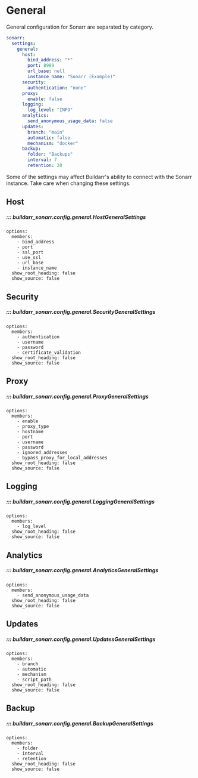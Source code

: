 # General

General configuration for Sonarr are separated by category.

```yaml
sonarr:
  settings:
    general:
      host:
        bind_address: "*"
        port: 8989
        url_base: null
        instance_name: "Sonarr (Example)"
      security:
        authentication: "none"
      proxy:
        enable: false
      logging:
        log_level: "INFO"
      analytics:
        send_anonymous_usage_data: false
      updates:
        branch: "main"
        automatic: false
        mechanism: "docker"
      backup:
        folder: "Backups"
        interval: 7
        retention: 28
```

Some of the settings may affect Buildarr's ability to connect with the Sonarr instance.
Take care when changing these settings.

## Host

##### ::: buildarr_sonarr.config.general.HostGeneralSettings
    options:
      members:
        - bind_address
        - port
        - ssl_port
        - use_ssl
        - url_base
        - instance_name
      show_root_heading: false
      show_source: false

## Security

##### ::: buildarr_sonarr.config.general.SecurityGeneralSettings
    options:
      members:
        - authentication
        - username
        - password
        - certificate_validation
      show_root_heading: false
      show_source: false

## Proxy

##### ::: buildarr_sonarr.config.general.ProxyGeneralSettings
    options:
      members:
        - enable
        - proxy_type
        - hostname
        - port
        - username
        - password
        - ignored_addresses
        - bypass_proxy_for_local_addresses
      show_root_heading: false
      show_source: false

## Logging

##### ::: buildarr_sonarr.config.general.LoggingGeneralSettings
    options:
      members:
        - log_level
      show_root_heading: false
      show_source: false

## Analytics

##### ::: buildarr_sonarr.config.general.AnalyticsGeneralSettings
    options:
      members:
        - send_anonymous_usage_data
      show_root_heading: false
      show_source: false

## Updates

##### ::: buildarr_sonarr.config.general.UpdatesGeneralSettings
    options:
      members:
        - branch
        - automatic
        - mechanism
        - script_path
      show_root_heading: false
      show_source: false

## Backup

##### ::: buildarr_sonarr.config.general.BackupGeneralSettings
    options:
      members:
        - folder
        - interval
        - retention
      show_root_heading: false
      show_source: false
